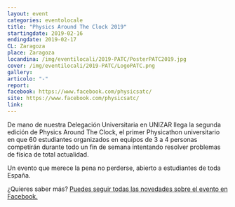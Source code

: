```yaml
---
layout: event
categories: eventolocale
title: "Physics Around The Clock 2019"
startingdate: 2019-02-16
endingdate: 2019-02-17
CL: Zaragoza
place: Zaragoza
locandina: /img/eventilocali/2019-PATC/PosterPATC2019.jpg
cover: /img/eventilocali/2019-PATC/LogoPATC.png
gallery:
articolo: "-"
report:
facebook: https://www.facebook.com/physicsatc/
site: https://www.facebook.com/physicsatc/
link:
---
```


De mano de nuestra Delegación Universitaria en UNIZAR llega la segunda edición de Physics Around The Clock, el primer Physicathon universitario en que 60 estudiantes organizados en equipos de 3 a 4 personas competirán durante todo un fin de semana intentando resolver problemas de física de total actualidad.

Un evento que merece la pena no perderse, abierto a estudiantes de toda España.

¿Quieres saber más? <a href="https://www.facebook.com/physicsatc/">Puedes seguir todas las novedades sobre el evento en Facebook.</a>
